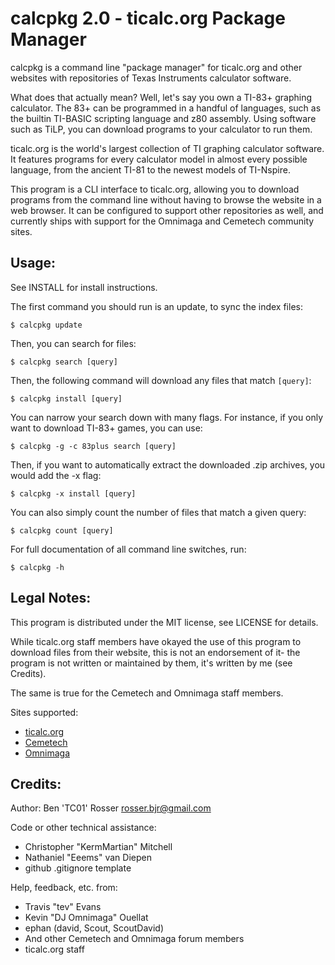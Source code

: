 calcpkg 2.0 - ticalc.org Package Manager
=========================================================

calcpkg is a command line "package manager" for ticalc.org and other websites
with repositories of Texas Instruments calculator software.

What does that actually mean? Well, let's say you own a TI-83+ graphing
calculator. The 83+ can be programmed in a handful of languages, such as the
builtin TI-BASIC scripting language and z80 assembly. Using software such as
TiLP, you can download programs to your calculator to run them.

ticalc.org is the world's largest collection of TI graphing calculator
software. It features programs for every calculator model in almost every
possible language, from the ancient TI-81 to the newest models of TI-Nspire.

This program is a CLI interface to ticalc.org, allowing you to download
programs from the command line without having to browse the website in a web
browser. It can be configured to support other repositories as well, and
currently ships with support for the Omnimaga and Cemetech community sites.

Usage:
------

See INSTALL for install instructions.

The first command you should run is an update, to sync the index files:

`$ calcpkg update`

Then, you can search for files:

`$ calcpkg search [query]`

Then, the following command will download any files that match `[query]`:

`$ calcpkg install [query]`

You can narrow your search down with many flags. For instance, if you only want
to download TI-83+ games, you can use:

`$ calcpkg -g -c 83plus search [query]`

Then, if you want to automatically extract the downloaded .zip archives, you would
add the -x flag:

`$ calcpkg -x install [query]`

You can also simply count the number of files that match a given query:

`$ calcpkg count [query]`

For full documentation of all command line switches, run:

`$ calcpkg -h`

Legal Notes:
------------

This program is distributed under the MIT license, see LICENSE for details.

While ticalc.org staff members have okayed the use of this program to download
files from their website, this is not an endorsement of it- the program is
not written or maintained by them, it's written by me (see Credits).

The same is true for the Cemetech and Omnimaga staff members.

Sites supported:
* [ticalc.org](http://www.ticalc.org/)
* [Cemetech](http://www.cemetech.net/)
* [Omnimaga](http://www.omnimaga.org/)

Credits:
-------

Author: Ben 'TC01' Rosser <rosser.bjr@gmail.com>

Code or other technical assistance:
* Christopher "KermMartian" Mitchell
* Nathaniel "Eeems" van Diepen
* github .gitignore template

Help, feedback, etc. from:
* Travis "tev" Evans
* Kevin "DJ Omnimaga" Ouellat
* ephan (david, Scout, ScoutDavid)
* And other Cemetech and Omnimaga forum members
* ticalc.org staff
